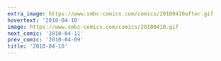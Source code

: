 ```yaml
---
extra_image: https://www.smbc-comics.com/comics/20100410after.gif
hovertext: '2010-04-10'
image: https://www.smbc-comics.com/comics/20100410.gif
next_comic: '2010-04-11'
prev_comic: '2010-04-09'
title: '2010-04-10'
---
```


